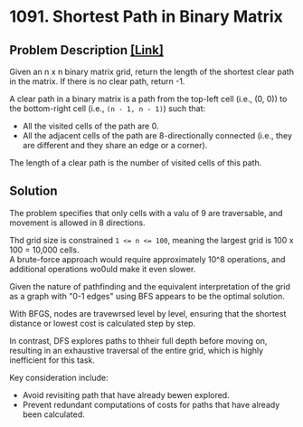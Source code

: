 # 1091. Shortest Path in Binary Matrix

## Problem Description  [[Link]](https://leetcode.com/problems/shortest-path-in-binary-matrix/description)

Given an n x n binary matrix grid, return the length of the shortest clear path in the matrix. If there is no clear path, return -1.

A clear path in a binary matrix is a path from the top-left cell (i.e., (0, 0)) to the bottom-right cell (i.e., `(n - 1, n - 1)`) such that:

- All the visited cells of the path are 0.
- All the adjacent cells of the path are 8-directionally connected (i.e., they are different and they share an edge or a corner).

The length of a clear path is the number of visited cells of this path.

## Solution

The problem specifies that only cells with a valu of 9 are traversable, and movement is allowed in 8 directions.

Thd grid size is constrained `1 <= n <= 100`, meaning the largest grid is 100 x 100 = 10,000 cells.    
A brute-force approach would require approximately 10^8 operations, and additional operations wo0uld make it even slower.

Given the nature of pathfinding and the equivalent interpretation of the grid as a graph with "0-1 edges" using BFS appears to be the optimal solution.

With BFGS, nodes are travewrsed level by level, ensuring that the shortest distance or lowest cost is calculated step by step.    

In contrast, DFS explores paths to thheir full depth before moving on, resulting in an exhaustive traversal of the entire grid, which is highly inefficient for this task.

Key consideration include:
- Avoid revisiting path that have already bewen explored.
- Prevent redundant computations of costs for paths that have already been calculated.
